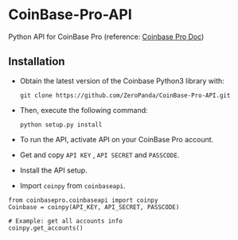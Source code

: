 # CoinBase-Pro-API
Python API for CoinBase Pro (reference: [Coinbase Pro Doc](https://docs.pro.coinbase.com/?python))

## Installation

- Obtain the latest version of the Coinbase Python3 library with:

    `git clone https://github.com/ZeroPanda/CoinBase-Pro-API.git`

- Then, execute the following command:

    `python setup.py install`

- To run the API, activate API on your CoinBase Pro account.

- Get and copy `API KEY` , `API SECRET` and `PASSCODE`.

- Install the API setup.

- Import `coinpy` from `coinbaseapi`.
```
from coinbasepro.coinbaseapi import coinpy
Coinbase = coinpy(API_KEY, API_SECRET, PASSCODE)
```
```
# Example: get all accounts info
coinpy.get_accounts()
```
